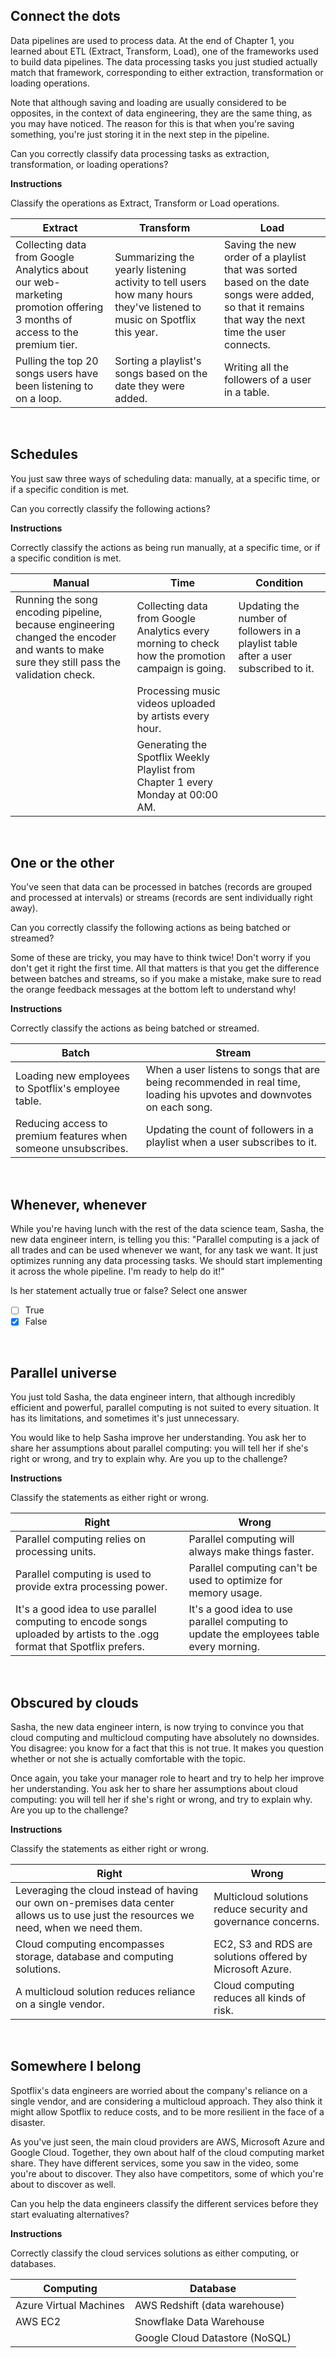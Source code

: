 ## Connect the dots
Data pipelines are used to process data. At the end of Chapter 1, you learned about ETL (Extract, Transform, Load), one of the frameworks used to build data pipelines. The data processing tasks you just studied actually match that framework, corresponding to either extraction, transformation or loading operations.

Note that although saving and loading are usually considered to be opposites, in the context of data engineering, they are the same thing, as you may have noticed. The reason for this is that when you're saving something, you're just storing it in the next step in the pipeline.

Can you correctly classify data processing tasks as extraction, transformation, or loading operations?

**Instructions**

Classify the operations as Extract, Transform or Load operations.

| Extract | Transform | Load |
| ------- | --------- | ---- |
| Collecting data from Google Analytics about our web-marketing promotion offering 3 months of access to the premium tier. | Summarizing the yearly listening activity to tell users how many hours they've listened to music on Spotflix this year. | Saving the new order of a playlist that was sorted based on the date songs were added, so that it remains that way the next time the user connects.|
| Pulling the top 20 songs users have been listening to on a loop. | Sorting a playlist's songs based on the date they were added. | Writing all the followers of a user in a table. |

<br>

## Schedules
You just saw three ways of scheduling data: manually, at a specific time, or if a specific condition is met.

Can you correctly classify the following actions?

**Instructions**

Correctly classify the actions as being run manually, at a specific time, or if a specific condition is met.

| Manual | Time | Condition |
| ------ | ---- | --------- |
| Running the song encoding pipeline, because engineering changed the encoder and wants to make sure they still pass the validation check. | Collecting data from Google Analytics every morning to check how the promotion campaign is going. | Updating the number of followers in a playlist table after a user subscribed to it. |
|  | Processing music videos uploaded by artists every hour. |  |
|  | Generating the Spotflix Weekly Playlist from Chapter 1 every Monday at 00:00 AM. |  |

<br>

## One or the other
You've seen that data can be processed in batches (records are grouped and processed at intervals) or streams (records are sent individually right away).

Can you correctly classify the following actions as being batched or streamed?

Some of these are tricky, you may have to think twice! Don't worry if you don't get it right the first time. All that matters is that you get the difference between batches and streams, so if you make a mistake, make sure to read the orange feedback messages at the bottom left to understand why!

**Instructions**

Correctly classify the actions as being batched or streamed.

| Batch | Stream |
| ----- | ------ |
| Loading new employees to Spotflix's employee table. | When a user listens to songs that are being recommended in real time, loading his upvotes and downvotes on each song. |
| Reducing access to premium features when someone unsubscribes. | Updating the count of followers in a playlist when a user subscribes to it. |

<br>

## Whenever, whenever
While you're having lunch with the rest of the data science team, Sasha, the new data engineer intern, is telling you this: "Parallel computing is a jack of all trades and can be used whenever we want, for any task we want. It just optimizes running any data processing tasks. We should start implementing it across the whole pipeline. I'm ready to help do it!"

Is her statement actually true or false? Select one answer

- [ ] True
- [x] False

<br>

## Parallel universe
You just told Sasha, the data engineer intern, that although incredibly efficient and powerful, parallel computing is not suited to every situation. It has its limitations, and sometimes it's just unnecessary.

You would like to help Sasha improve her understanding. You ask her to share her assumptions about parallel computing: you will tell her if she's right or wrong, and try to explain why. Are you up to the challenge?

**Instructions**

Classify the statements as either right or wrong.

| Right | Wrong |
| ----- | ----- |
| Parallel computing relies on processing units. | Parallel computing will always make things faster. |
| Parallel computing is used to provide extra processing power. | Parallel computing can't be used to optimize for memory usage. |
| It's a good idea to use parallel computing to encode songs uploaded by artists to the .ogg format that Spotflix prefers. | It's a good idea to use parallel computing to update the employees table every morning. |

<br>

## Obscured by clouds
Sasha, the new data engineer intern, is now trying to convince you that cloud computing and multicloud computing have absolutely no downsides. You disagree: you know for a fact that this is not true. It makes you question whether or not she is actually comfortable with the topic.

Once again, you take your manager role to heart and try to help her improve her understanding. You ask her to share her assumptions about cloud computing: you will tell her if she's right or wrong, and try to explain why. Are you up to the challenge?

**Instructions**

Classify the statements as either right or wrong.

| Right | Wrong |
| ----- | ----- |
| Leveraging the cloud instead of having our own on-premises data center allows us to use just the resources we need, when we need them. | Multicloud solutions reduce security and governance concerns. |
| Cloud computing encompasses storage, database and computing solutions. | EC2, S3 and RDS are solutions offered by Microsoft Azure. |
| A multicloud solution reduces reliance on a single vendor. | Cloud computing reduces all kinds of risk. |

<br>

## Somewhere I belong
Spotflix's data engineers are worried about the company's reliance on a single vendor, and are considering a multicloud approach. They also think it might allow Spotflix to reduce costs, and to be more resilient in the face of a disaster.

As you've just seen, the main cloud providers are AWS, Microsoft Azure and Google Cloud. Together, they own about half of the cloud computing market share. They have different services, some you saw in the video, some you're about to discover. They also have competitors, some of which you're about to discover as well.

Can you help the data engineers classify the different services before they start evaluating alternatives?

**Instructions**

Correctly classify the cloud services solutions as either computing, or databases.

| Computing | Database |
| --------- | -------- |
| Azure Virtual Machines | AWS Redshift (data warehouse) |
| AWS EC2 | Snowflake Data Warehouse |
|  | Google Cloud Datastore (NoSQL) |
